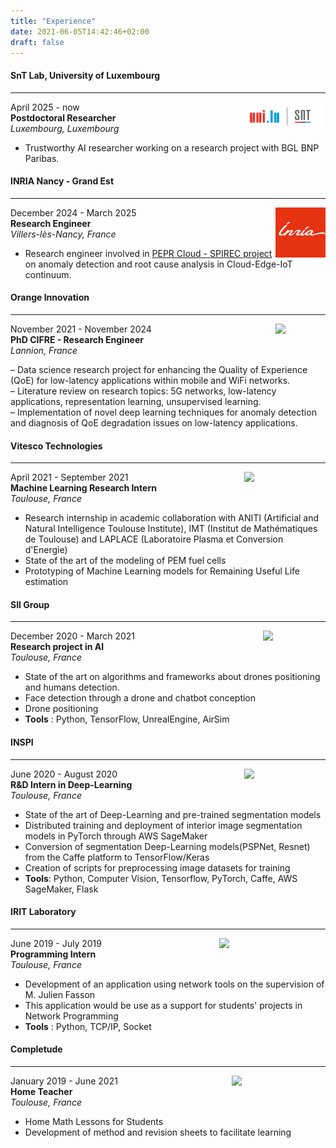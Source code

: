 ```yaml
---
title: "Experience"
date: 2021-06-05T14:42:46+02:00
draft: false
---
```

#### SnT Lab, University of Luxembourg
---

<img style="float: right;" src="/images/uni_lu.png"  width="140">

April 2025 - now  
**Postdoctoral Researcher**  
*Luxembourg, Luxembourg*

- Trustworthy AI researcher working on a research project with BGL BNP Paribas.

#### INRIA Nancy - Grand Est
---

<img style="float: right;" src="/images/inria.png"  width="80">

December 2024 - March 2025  
**Research Engineer**  
*Villers-lès-Nancy, France*

- Research engineer involved in [PEPR Cloud - SPIREC project](https://pepr-cloud.fr/fr/le-pepr/) on anomaly detection and root cause analysis in Cloud-Edge-IoT continuum.

#### Orange Innovation
---

<img style="float: right;" src="/images/orange.png"  width="80">

November 2021 - November 2024  
**PhD CIFRE - Research Engineer**  
*Lannion, France*

– Data science research project for enhancing the Quality of Experience (QoE)
for low-latency applications within mobile and WiFi networks.  
– Literature review on research topics: 5G networks, low-latency applications,
representation learning, unsupervised learning.  
– Implementation of novel deep learning techniques for anomaly detection and diagnosis of QoE degradation issues on low-latency applications.

#### Vitesco Technologies
---

<img style="float: right;" src="/images/vitesco.jpg"  width="130">

April 2021 - September 2021  
**Machine Learning Research Intern**  
*Toulouse, France*

- Research internship in academic collaboration with ANITI (Artificial and Natural Intelligence Toulouse Institute), IMT (Institut de Mathématiques de Toulouse) and LAPLACE (Laboratoire Plasma et Conversion d'Energie)
- State of the art of the modeling of PEM fuel cells
- Prototyping of Machine Learning models for Remaining Useful Life estimation

#### SII Group
---

<img style="float: right;" src="/images/sii_group.png" width="100" >

December 2020 - March 2021  
**Research project in AI**  
*Toulouse, France*

- State of the art on algorithms and frameworks about drones positioning and humans detection.
- Face detection through a drone and chatbot conception
- Drone positioning
- **Tools** : Python, TensorFlow, UnrealEngine, AirSim

#### INSPI
---

<img style="float: right;" src="/images/inspi.png" width="130">

June 2020 - August 2020  
**R&D Intern in Deep-Learning**  
*Toulouse, France*

- State of the art of Deep-Learning and pre-trained segmentation models
- Distributed training and deployment of interior image segmentation models in PyTorch through AWS SageMaker
- Conversion of segmentation Deep-Learning models(PSPNet, Resnet) from the Caffe platform to TensorFlow/Keras
- Creation of scripts for preprocessing image datasets for training
- **Tools**: Python, Computer Vision, Tensorflow, PyTorch, Caffe, AWS SageMaker, Flask

#### IRIT Laboratory
---

<img style="float: right;" src="/images/irit.png" width="170">

June 2019 - July 2019  
**Programming Intern**  
*Toulouse, France*

- Development of an application using network tools on the supervision of M. Julien Fasson
- This application would be use as a support for students' projects in Network Programming
- **Tools** :  Python, TCP/IP, Socket

#### Completude
---

<img style="float: right;" src="/images/completude.jpg" width="150">

January 2019 - June 2021  
**Home Teacher**  
*Toulouse, France*

- Home Math Lessons for Students
- Development of method and revision sheets to facilitate learning

